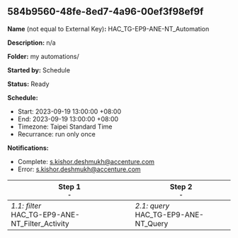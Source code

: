 ## 584b9560-48fe-8ed7-4a96-00ef3f98ef9f

**Name** (not equal to External Key)**:** HAC_TG-EP9-ANE-NT_Automation

**Description:** n/a

**Folder:** my automations/

**Started by:** Schedule

**Status:** Ready

**Schedule:**

* Start: 2023-09-19 13:00:00 +08:00
* End: 2023-09-19 13:00:00 +08:00
* Timezone: Taipei Standard Time
* Recurrance: run only once

**Notifications:**

* Complete: s.kishor.deshmukh@accenture.com
* Error: s.kishor.deshmukh@accenture.com

| Step 1<br>_<small>-</small>_ | Step 2<br>_<small>-</small>_ |
| --- | --- |
| _1.1: filter_<br>HAC_TG-EP9-ANE-NT_Filter_Activity | _2.1: query_<br>HAC_TG-EP9-ANE-NT_Query |

